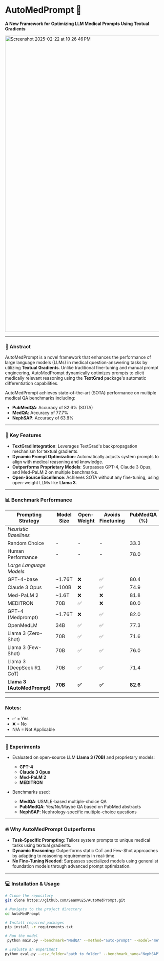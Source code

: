 # AutoMedPrompt 🚀  
**A New Framework for Optimizing LLM Medical Prompts Using Textual Gradients**

<img width="966" alt="Screenshot 2025-02-22 at 10 26 46 PM" src="https://github.com/user-attachments/assets/2d61106e-87f7-442f-b8c5-bb5cef7c3d8c" />

---

### 📘 Abstract
AutoMedPrompt is a novel framework that enhances the performance of large language models (LLMs) in medical question-answering tasks by utilizing **Textual Gradients**. Unlike traditional fine-tuning and manual prompt engineering, AutoMedPrompt dynamically optimizes prompts to elicit medically relevant reasoning using the **TextGrad** package's automatic differentiation capabilities.

AutoMedPrompt achieves state-of-the-art (SOTA) performance on multiple medical QA benchmarks including:
- **PubMedQA**: Accuracy of 82.6% (SOTA)
- **MedQA**: Accuracy of 77.7%
- **NephSAP**: Accuracy of 63.8%

---

### 🚀 Key Features
- **TextGrad Integration**: Leverages TextGrad's backpropagation mechanism for textual gradients.
- **Dynamic Prompt Optimization**: Automatically adjusts system prompts to align with medical reasoning and knowledge.
- **Outperforms Proprietary Models**: Surpasses GPT-4, Claude 3 Opus, and Med-PaLM 2 on multiple benchmarks.
- **Open-Source Excellence**: Achieves SOTA without any fine-tuning, using open-weight LLMs like **Llama 3**.

---

### 📊 Benchmark Performance


| **Prompting Strategy**            | **Model Size** | **Open-Weight** | **Avoids Finetuning** | **PubMedQA (%)** | **MedQA (%)** | **NephSAP (%)** |
|----------------------------------|----------------|-----------------|----------------------|------------------|---------------|-----------------|
| *Heuristic Baselines*             |                |                 |                      |                  |               |                 |
| Random Choice                     | -              | -               | -                    | 33.3             | 25.0          | 24.1            |
| Human Performance                 | -              | -               | -                    | 78.0             | 60.0          | 76.0            |
| *Large Language Models*           |                |                 |                      |                  |               |                 |
| GPT-4-base                        | ~1.76T         | ❌               | ✅                   | 80.4             | 81.7          | 63.6            |
| Claude 3 Opus                     | ~100B          | ❌               | ✅                   | 74.9             | 64.7          | 40.8            |
| Med-PaLM 2                        | ~1.6T          | ❌               | ❌                   | 81.8             | 85.4          | N/A             |
| MEDITRON                          | 70B            | ✅               | ❌                   | 80.0             | 65.4          | 29.8            |
| GPT-4 (Medprompt)                 | ~1.76T         | ❌               | ✅                   | 82.0             | 90.2          | N/A             |
| OpenMedLM                         | 34B            | ✅               | ✅                   | 77.3             | 72.6          | N/A             |
| Llama 3 (Zero-Shot)               | 70B            | ✅               | ✅                   | 71.6             | 75.2          | 61.6            |
| Llama 3 (Few-Shot)                | 70B            | ✅               | ✅                   | 76.0             | 75.4          | 58.8            |
| Llama 3 (DeepSeek R1 CoT)         | 70B            | ✅               | ✅                   | 71.4             | 76.4          | 48.0            |
| **Llama 3 (AutoMedPrompt)**       | **70B**        | **✅**           | **✅**               | **82.6**         | **77.7**      | **63.8**        |

---

### Notes:
- ✅ = Yes
- ❌ = No
- N/A = Not Applicable

---

### 🔬 Experiments

- Evaluated on open-source LLM **Llama 3 (70B)** and proprietary models:
  - **GPT-4**
  - **Claude 3 Opus**
  - **Med-PaLM 2**
  - **MEDITRON**

- Benchmarks used:
  - **MedQA**: USMLE-based multiple-choice QA
  - **PubMedQA**: Yes/No/Maybe QA based on PubMed abstracts
  - **NephSAP**: Nephrology-specific multiple-choice questions

---

### 🔥 Why AutoMedPrompt Outperforms
- **Task-Specific Prompting**: Tailors system prompts to unique medical tasks using textual gradients.
- **Dynamic Reasoning**: Outperforms static CoT and Few-Shot approaches by adapting to reasoning requirements in real-time.
- **No Fine-Tuning Needed**: Surpasses specialized models using generalist foundation models through advanced prompt optimization.
---

### 💻 Installation & Usage

```bash
# Clone the repository
git clone https://github.com/SeanWu25/AutoMedPrompt.git

# Navigate to the project directory
cd AutoMedPrompt

# Install required packages
pip install -r requirements.txt

# Run the model
 python main.py --benchmark="MedQA" --method="auto-prompt" --model="meta-llama/Llama-3-70b-chat-hf"

# Evaluate an experiment
python eval.py --csv_folder="path to folder" --benchmark_name="NephSAP"
```
